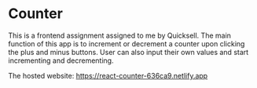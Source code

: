 # Counter

This is a frontend assignment assigned to me by Quicksell. The main function of this app is to increment or decrement a counter upon clicking the plus and minus buttons. User can also input their own values and start incrementing and decrementing.

The hosted website: https://react-counter-636ca9.netlify.app
